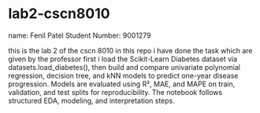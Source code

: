 # lab2-cscn8010


name: Fenil Patel
Student Number: 9001279


this is the lab 2 of the cscn 8010
in this repo i have done the task which are given by the professor first i load the Scikit-Learn Diabetes dataset via datasets.load_diabetes(), then build and compare univariate polynomial regression, decision tree, and kNN models to predict one-year disease progression. Models are evaluated using R², MAE, and MAPE on train, validation, and test splits for reproducibility. The notebook follows structured EDA, modeling, and interpretation steps.









